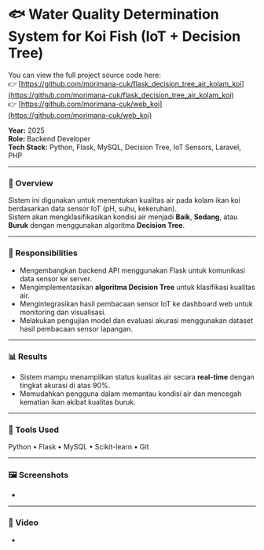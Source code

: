 # 🐟 Water Quality Determination System for Koi Fish (IoT + Decision Tree)
You can view the full project source code here:  
👉 [https://github.com/morimana-cuk/flask_decision_tree_air_kolam_koi](https://github.com/morimana-cuk/flask_decision_tree_air_kolam_koi)<br>
👉 [https://github.com/morimana-cuk/web_koi](https://github.com/morimana-cuk/web_koi)


**Year:** 2025  
**Role:** Backend Developer  
**Tech Stack:** Python, Flask, MySQL, Decision Tree, IoT Sensors, Laravel, PHP  

---

### 🌊 Overview
Sistem ini digunakan untuk menentukan kualitas air pada kolam ikan koi berdasarkan data sensor IoT (pH, suhu, kekeruhan).  
Sistem akan mengklasifikasikan kondisi air menjadi **Baik**, **Sedang**, atau **Buruk** dengan menggunakan algoritma **Decision Tree**.

---

### 🧠 Responsibilities
- Mengembangkan backend API menggunakan Flask untuk komunikasi data sensor ke server.  
- Mengimplementasikan **algoritma Decision Tree** untuk klasifikasi kualitas air.  
- Mengintegrasikan hasil pembacaan sensor IoT ke dashboard web untuk monitoring dan visualisasi.  
- Melakukan pengujian model dan evaluasi akurasi menggunakan dataset hasil pembacaan sensor lapangan.

---

<!-- ### ⚙️ Technical Challenges & Solutions
- **Masalah:** Delay data dari sensor menyebabkan hasil klasifikasi tidak sinkron.  
  **Solusi:** Menambahkan mekanisme *data buffering* di server dan *timestamp validation* sebelum klasifikasi dijalankan.  
- **Masalah:** Akurasi model tidak konsisten di awal.  
  **Solusi:** Melakukan *data normalization* dan *retraining* dengan dataset lebih representatif.

--- -->

### 📊 Results
- Sistem mampu menampilkan status kualitas air secara **real-time** dengan tingkat akurasi di atas 90%.  
- Memudahkan pengguna dalam memantau kondisi air dan mencegah kematian ikan akibat kualitas buruk.

---

### 🧰 Tools Used
Python • Flask • MySQL • Scikit-learn •  Git

---

### 🖼️ Screenshots
-
<!-- ![Cloud Architecture](../images/clouad_arsitektur.PNG) -->
<!-- ![RapidRoad Dashboard](../images/rapidroad-dashboard.png)
*Dashboard view showing AI-based damage classification results.*

![API Test on Postman](../images/rapidroad-api.png)
*API testing during development.* -->

---

### 🎥 Video
-
<!-- ![explanation Project on youtube](../images/capstone_ppt.PNG)(https://youtu.be/GLpPmcg6FLo?si=elMusrpdzC1RUUqZ) -->
<!-- [![Watch the demo on YouTube](../images/youtube-thumbnail.png)](https://www.youtube.com/watch?v=YOUR_VIDEO_ID)
*Click the thumbnail or [watch it directly here](https://www.youtube.com/watch?v=YOUR_VIDEO_ID).* -->
